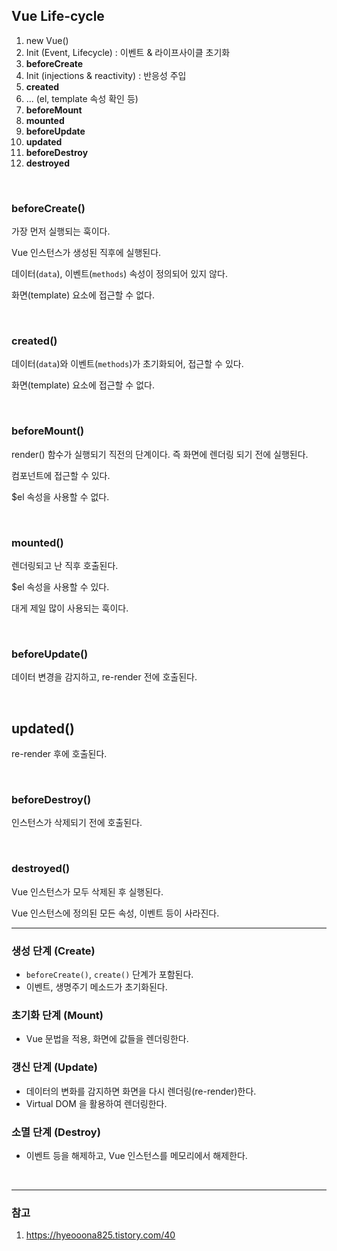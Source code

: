 ## Vue Life-cycle

1. new Vue() 
2. Init (Event, Lifecycle) : 이벤트 & 라이프사이클 초기화
3. **beforeCreate**
4. Init (injections & reactivity) : 반응성 주입
5. **created**
6. ... (el, template 속성 확인 등)
7. **beforeMount**
8. **mounted**
9. **beforeUpdate**
10. **updated**
11. **beforeDestroy**
12. **destroyed**

<br>

### beforeCreate()

가장 먼저 실행되는 훅이다.

Vue 인스턴스가 생성된 직후에 실행된다.

데이터(`data`), 이벤트(`methods`) 속성이 정의되어 있지 않다. 

화면(template) 요소에 접근할 수 없다.

<br>

### created()

데이터(`data`)와 이벤트(`methods`)가 초기화되어, 접근할 수 있다.

화면(template) 요소에 접근할 수 없다.

<br>

### beforeMount()

render() 함수가 실행되기 직전의 단계이다. 즉 화면에 렌더링 되기 전에 실행된다.

컴포넌트에 접근할 수 있다.

$el 속성을 사용할 수 없다.

<br>

### mounted()

렌더링되고 난 직후 호출된다.

$el 속성을 사용할 수 있다.

대게 제일 많이 사용되는 훅이다.

<br>

### beforeUpdate()

데이터 변경을 감지하고, re-render 전에 호출된다.

<br>

## updated()

re-render 후에 호출된다.

<br>

### beforeDestroy()

인스턴스가 삭제되기 전에 호출된다.

<br>

### destroyed()

Vue 인스턴스가 모두 삭제된 후 실행된다.

Vue 인스턴스에 정의된 모든 속성, 이벤트 등이 사라진다.


---

### 생성 단계 (Create)

- `beforeCreate()`, `create()` 단계가 포함된다.
- 이벤트, 생명주기 메소드가 초기화된다.


### 초기화 단계 (Mount)

- Vue 문법을 적용, 화면에 값들을 렌더링한다.

### 갱신 단계 (Update)

- 데이터의 변화를 감지하면 화면을 다시 렌더링(re-render)한다.
- Virtual DOM 을 활용하여 렌더링한다.

### 소멸 단계 (Destroy)

- 이벤트 등을 해제하고, Vue 인스턴스를 메모리에서 해제한다.


<br>

---
### 참고
1. https://hyeooona825.tistory.com/40